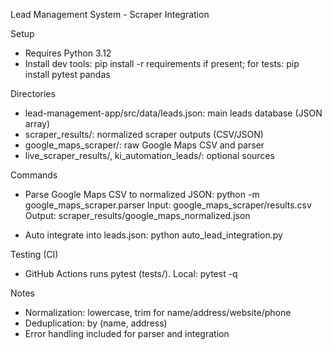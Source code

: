Lead Management System - Scraper Integration

Setup
- Requires Python 3.12
- Install dev tools: pip install -r requirements if present; for tests: pip install pytest pandas

Directories
- lead-management-app/src/data/leads.json: main leads database (JSON array)
- scraper_results/: normalized scraper outputs (CSV/JSON)
- google_maps_scraper/: raw Google Maps CSV and parser
- live_scraper_results/, ki_automation_leads/: optional sources

Commands
- Parse Google Maps CSV to normalized JSON:
  python -m google_maps_scraper.parser
  Input: google_maps_scraper/results.csv
  Output: scraper_results/google_maps_normalized.json

- Auto integrate into leads.json:
  python auto_lead_integration.py

Testing (CI)
- GitHub Actions runs pytest (tests/). Local:
  pytest -q

Notes
- Normalization: lowercase, trim for name/address/website/phone
- Deduplication: by (name, address)
- Error handling included for parser and integration

